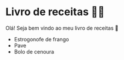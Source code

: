 
# Livro de receitas 👩‍🍳

Olá! Seja bem vindo ao meu livro de receitas :wave:

 - Estrogonofe de frango
 - Pave
 - Bolo de cenoura
